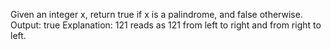 

Given an integer x, return true if x is a palindrome, and false otherwise.
Output: true
Explanation: 121 reads as 121 from left to right and from right to left.